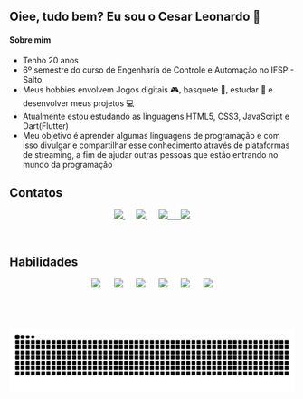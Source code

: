 ## Oiee, tudo bem? Eu sou o Cesar Leonardo :slightly_smiling_face: 
#### Sobre mim
- Tenho 20 anos
- 6º semestre do curso de Engenharia de Controle e Automação no IFSP - Salto.
- Meus hobbies envolvem Jogos digitais :video_game:, basquete :basketball:, estudar :book: e desenvolver meus projetos :computer:
- Atualmente estou estudando as linguagens HTML5, CSS3, JavaScript e Dart(Flutter)
- Meu objetivo é aprender algumas linguagens de programação e com isso divulgar e compartilhar esse conhecimento através de plataformas  de streaming, a fim de ajudar outras pessoas que estão entrando no mundo da programação

## Contatos

<p align="center">
    <a href="https://github.com/CMLeonardo" target="_blank">
        <img  src="https://img.shields.io/badge/GitHub-100000?style=for-the-badge&logo=github&logoColor=white&link=https://github.com/CMLeonardo">
    </a>
    &nbsp;&nbsp;&nbsp;&nbsp;
    <a href="https://www.linkedin.com/in/cesar-morales-leonardo-131a10213/" target="_blank">
        <img src="https://img.shields.io/badge/LinkedIn-0077B5?style=for-the-badge&logo=linkedin&logoColor=white&link=https://www.linkedin.com/in/cesar-morales-leonardo-131a10213/">
    </a>
    &nbsp;&nbsp;&nbsp;&nbsp;
    <a href="mailto:cmoralesleonardo@gmail.com" target="_blank">
        <img src="https://img.shields.io/badge/Gmail-D14836?style=for-the-badge&logo=gmail&logoColor=white">
    &nbsp;&nbsp;&nbsp;&nbsp;
    </a>
    <a href="https://www.instagram.com/cml04__/" target="_blank">
        <img src="https://img.shields.io/badge/Instagram-E4405F?style=for-the-badge&logo=instagram&logoColor=white&link=https://www.instagram.com/cml04__/">
    </a>
</p>

&nbsp;&nbsp;&nbsp;&nbsp;&nbsp;&nbsp;&nbsp;&nbsp;&nbsp;&nbsp;&nbsp;&nbsp;&nbsp;&nbsp;&nbsp;&nbsp;&nbsp;&nbsp;&nbsp;&nbsp;
  
## Habilidades
  
<p align="center">
    <img height="40" src="https://img.shields.io/badge/HTML5-E34F26?style=for-the-badge&logo=html5&logoColor=white">
    &nbsp;&nbsp;&nbsp;&nbsp;
    <img height="40" src="https://img.shields.io/badge/CSS3-1572B6?style=for-the-badge&logo=css3&logoColor=white">
    &nbsp;&nbsp;&nbsp;&nbsp;
    <img height="40" src="https://img.shields.io/badge/JavaScript-323330?style=for-the-badge&logo=javascript&logoColor=F7DF1E">
    &nbsp;&nbsp;&nbsp;&nbsp;
    <img height="40" src="https://img.shields.io/badge/C%2B%2B-00599C?style=for-the-badge&logo=c%2B%2B&logoColor=white">
    &nbsp;&nbsp;&nbsp;&nbsp;
    <img height="40" src="https://img.shields.io/badge/Dart-0175C2?style=for-the-badge&logo=dart&logoColor=white">
    &nbsp;&nbsp;&nbsp;&nbsp;
    <img height="40" src="https://img.shields.io/badge/firebase-ffca28?style=for-the-badge&logo=firebase&logoColor=black">
   
</p>

&nbsp;&nbsp;&nbsp;&nbsp;&nbsp;&nbsp;&nbsp;&nbsp;&nbsp;&nbsp;&nbsp;&nbsp;&nbsp;&nbsp;&nbsp;&nbsp;&nbsp;&nbsp;&nbsp;&nbsp;

# 
![Snake animation](https://github.com/CMLeonardo/CMLeonardo/blob/output/github-contribution-grid-snake.svg)

<!--
![GitHub stats](https://github-readme-stats.vercel.app/api?username=CMLeonardo&show_icons=true&theme=dracula&custom_title=Github%20Status&hide=issues)

[![Top Langs](https://github-readme-stats.vercel.app/api/top-langs/?username=CMLeonardo&layout=compact)](https://github.com/CMLeonardo/github-readme-stats)

<p align="center"> 

 ## Total de Visitas no perfil <br>
 <p align="center"> 
   <img alingn="center" src="https://profile-counter.glitch.me/CMLeonardo/count.svg" />
 </p>
-->
